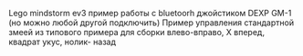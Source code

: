 Lego mindstorm ev3 пример работы с bluetoorh джойстиком DEXP GM-1 (но можно любой другой подключить)
Пример управления стандартной змеей из типового примера для сборки
влево-вправо, X вперед, квадрат укус, нолик- назад 
